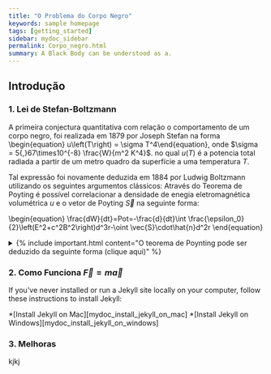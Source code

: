 ```yaml
---
title: "O Problema do Corpo Negro"
keywords: sample homepage
tags: [getting_started]
sidebar: mydoc_sidebar
permalink: Corpo_negro.html
summary: A Black Body can be understood as a.
---
```


## Introdução



### 1. Lei de Stefan-Boltzmann

A primeira conjectura quantitativa com relação o comportamento de um corpo negro, foi realizada em 1879 por Joseph Stefan na forma
\begin{equation} u\left(T\right) = \sigma T^4\end{equation},
onde $\sigma = 5{,}67\times10^{-8} \frac{W}{m^2 K^4}$. no qual $u(T)$ é a potencia total radiada a partir de um metro quadro da superfície a uma temperatura $T$.

Tal expressão foi novamente deduzida em $1884$ por Ludwig Boltzmann utilizando os seguintes argumentos clássicos:
Através do Teorema de Poyting é possível correlacionar a densidade de enegia eletromagnética volumétrica $u$ e o vetor de Poyting $\vec{S}$ na seguinte forma:

\begin{equation} \frac{dW}{dt}=Pot=-\frac{d}{dt}\int \frac{\epsilon_0}{2}\left(E^2+c^2B^2\right)d^3r-\oint \vec{S}\cdot\hat{n}d^2r \end{equation}

<details>
  <summary>{% include important.html content="O teorema de Poynting pode ser deduzido da seguinte forma (clique aqui)" %} </summary>
  {% include note.html content="
    Seja o trabalho realizada pela força de lorentz
  
  
  $$ dW=\vec{F}\cdot d\vec{l} = q\left(\vec{E}+\vec{v}\times\vec{B}\right)\cdot\vec{v}dt= q\vec{E}\cdot\vec{v}dt $$
  
  
  sendo $q\leftarrow \rho d^3r \implies q\vec{v}=\rho\vec{v}d^3r=\vec{J}d^3r$
  " %}
</details>


### 2. Como Funciona $\vec{F}=m\vec{a}$

If you've never installed or run a Jekyll site locally on your computer, follow these instructions to install Jekyll:

*[Install Jekyll on Mac][mydoc_install_jekyll_on_mac]
*[Install Jekyll on Windows][mydoc_install_jekyll_on_windows]

### 3. Melhoras

kjkj
